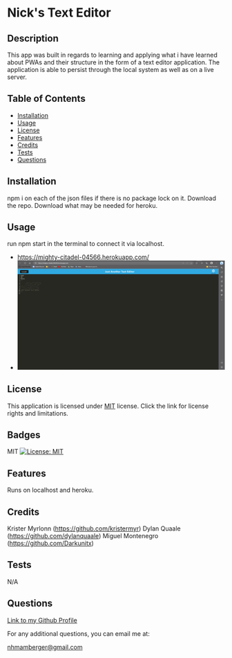 # Nick's Text Editor

## Description
This app was built in regards to learning and applying what i have learned about PWAs and their structure in the form of a text editor application. The application is able to persist through the local system as well as on a live server. 
## Table of Contents
  - [Installation](#installation)
  - [Usage](#usage)
  - [License](#license)
  - [Features](#features)
  - [Credits](#credits)
  - [Tests](#tests)
  - [Questions](#questions)

## Installation
npm i on each of the json files if there is no package lock on it. Download the repo. Download what may be needed for heroku. 

## Usage
run npm start in the terminal to connect it via localhost. 
- https://mighty-citadel-04566.herokuapp.com/
- ![Screenshot of the text-editor](./Assets/Screenshot%20(339).png)
## License 
  This application is licensed under [MIT](https://opensource.org/licenses/MIT) license. Click the link for license rights and limitations.
## Badges
MIT [![License: MIT](https://img.shields.io/badge/License-MIT-yellow.svg)](https://opensource.org/licenses/MIT)

## Features
Runs on localhost and heroku. 

## Credits
Krister Myrlonn (https://github.com/kristermyr) Dylan Quaale (https://github.com/dylanquaale) Miguel Montenegro (https://github.com/Darkunitx)

## Tests
N/A

## Questions
[Link to my Github Profile](https://github.com/NickHM05)

For any additional questions, you can email me at:

nhmamberger@gmail.com
